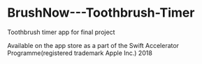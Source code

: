# BrushNow---Toothbrush-Timer
Toothbrush timer app for final project

Available on the app store as a part of the Swift Accelerator Programme(registered trademark Apple Inc.) 2018
